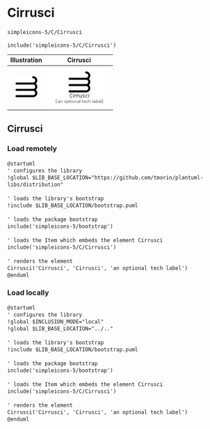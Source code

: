 # Cirrusci


```text
simpleicons-5/C/Cirrusci
```

```text
include('simpleicons-5/C/Cirrusci')
```



| Illustration | Cirrusci |
| :---: | :---: |
| ![illustration for Illustration](../../simpleicons-5/C/Cirrusci.png) | ![illustration for Cirrusci](../../simpleicons-5/C/Cirrusci.Local.png) |




## Cirrusci

### Load remotely
```plantuml
@startuml
' configures the library
!global $LIB_BASE_LOCATION="https://github.com/tmorin/plantuml-libs/distribution"

' loads the library's bootstrap
!include $LIB_BASE_LOCATION/bootstrap.puml

' loads the package bootstrap
include('simpleicons-5/bootstrap')

' loads the Item which embeds the element Cirrusci
include('simpleicons-5/C/Cirrusci')

' renders the element
Cirrusci('Cirrusci', 'Cirrusci', 'an optional tech label')
@enduml
```

### Load locally
```plantuml
@startuml
' configures the library
!global $INCLUSION_MODE="local"
!global $LIB_BASE_LOCATION="../.."

' loads the library's bootstrap
!include $LIB_BASE_LOCATION/bootstrap.puml

' loads the package bootstrap
include('simpleicons-5/bootstrap')

' loads the Item which embeds the element Cirrusci
include('simpleicons-5/C/Cirrusci')

' renders the element
Cirrusci('Cirrusci', 'Cirrusci', 'an optional tech label')
@enduml
```

